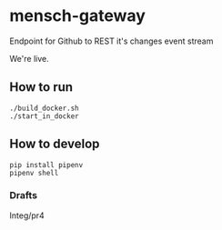 # mensch-gateway
Endpoint for Github to REST it's changes event stream

We're live.

## How to run
```
./build_docker.sh
./start_in_docker
```


## How to develop
```
pip install pipenv
pipenv shell
```

### Drafts 
Integ/pr4
